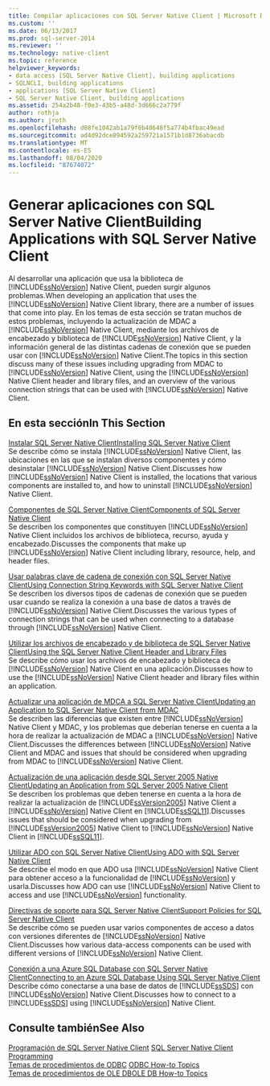 ```yaml
---
title: Compilar aplicaciones con SQL Server Native Client | Microsoft Docs
ms.custom: ''
ms.date: 06/13/2017
ms.prod: sql-server-2014
ms.reviewer: ''
ms.technology: native-client
ms.topic: reference
helpviewer_keywords:
- data access [SQL Server Native Client], building applications
- SQLNCLI, building applications
- applications [SQL Server Native Client]
- SQL Server Native Client, building applications
ms.assetid: 254a2b48-f0e3-43b5-a48d-3d666c2a779f
author: rothja
ms.author: jroth
ms.openlocfilehash: d08fe1042ab1a79f6b48648f5a774b4fbac49ead
ms.sourcegitcommit: ad4d92dce894592a259721a1571b1d8736abacdb
ms.translationtype: MT
ms.contentlocale: es-ES
ms.lasthandoff: 08/04/2020
ms.locfileid: "87674072"
---
```

# <a name="building-applications-with-sql-server-native-client"></a><span data-ttu-id="57273-102">Generar aplicaciones con SQL Server Native Client</span><span class="sxs-lookup"><span data-stu-id="57273-102">Building Applications with SQL Server Native Client</span></span>
  <span data-ttu-id="57273-103">Al desarrollar una aplicación que usa la biblioteca de [!INCLUDE[ssNoVersion](../../../includes/ssnoversion-md.md)] Native Client, pueden surgir algunos problemas.</span><span class="sxs-lookup"><span data-stu-id="57273-103">When developing an application that uses the [!INCLUDE[ssNoVersion](../../../includes/ssnoversion-md.md)] Native Client library, there are a number of issues that come into play.</span></span> <span data-ttu-id="57273-104">En los temas de esta sección se tratan muchos de estos problemas, incluyendo la actualización de MDAC a [!INCLUDE[ssNoVersion](../../../includes/ssnoversion-md.md)] Native Client, mediante los archivos de encabezado y biblioteca de [!INCLUDE[ssNoVersion](../../../includes/ssnoversion-md.md)] Native Client, y la información general de las distintas cadenas de conexión que se pueden usar con [!INCLUDE[ssNoVersion](../../../includes/ssnoversion-md.md)] Native Client.</span><span class="sxs-lookup"><span data-stu-id="57273-104">The topics in this section discuss many of these issues including upgrading from MDAC to [!INCLUDE[ssNoVersion](../../../includes/ssnoversion-md.md)] Native Client, using the [!INCLUDE[ssNoVersion](../../../includes/ssnoversion-md.md)] Native Client header and library files, and an overview of the various connection strings that can be used with [!INCLUDE[ssNoVersion](../../../includes/ssnoversion-md.md)] Native Client.</span></span>  
  
## <a name="in-this-section"></a><span data-ttu-id="57273-105">En esta sección</span><span class="sxs-lookup"><span data-stu-id="57273-105">In This Section</span></span>  
 [<span data-ttu-id="57273-106">Instalar SQL Server Native Client</span><span class="sxs-lookup"><span data-stu-id="57273-106">Installing SQL Server Native Client</span></span>](installing-sql-server-native-client.md)  
 <span data-ttu-id="57273-107">Se describe cómo se instala [!INCLUDE[ssNoVersion](../../../includes/ssnoversion-md.md)] Native Client, las ubicaciones en las que se instalan diversos componentes y cómo desinstalar [!INCLUDE[ssNoVersion](../../../includes/ssnoversion-md.md)] Native Client.</span><span class="sxs-lookup"><span data-stu-id="57273-107">Discusses how [!INCLUDE[ssNoVersion](../../../includes/ssnoversion-md.md)] Native Client is installed, the locations that various components are installed to, and how to uninstall [!INCLUDE[ssNoVersion](../../../includes/ssnoversion-md.md)] Native Client.</span></span>  
  
 [<span data-ttu-id="57273-108">Componentes de SQL Server Native Client</span><span class="sxs-lookup"><span data-stu-id="57273-108">Components of SQL Server Native Client</span></span>](components-of-sql-server-native-client.md)  
 <span data-ttu-id="57273-109">Se describen los componentes que constituyen [!INCLUDE[ssNoVersion](../../../includes/ssnoversion-md.md)] Native Client incluidos los archivos de biblioteca, recurso, ayuda y encabezado.</span><span class="sxs-lookup"><span data-stu-id="57273-109">Discusses the components that make up [!INCLUDE[ssNoVersion](../../../includes/ssnoversion-md.md)] Native Client including library, resource, help, and header files.</span></span>  
  
 [<span data-ttu-id="57273-110">Usar palabras clave de cadena de conexión con SQL Server Native Client</span><span class="sxs-lookup"><span data-stu-id="57273-110">Using Connection String Keywords with SQL Server Native Client</span></span>](using-connection-string-keywords-with-sql-server-native-client.md)  
 <span data-ttu-id="57273-111">Se describen los diversos tipos de cadenas de conexión que se pueden usar cuando se realiza la conexión a una base de datos a través de [!INCLUDE[ssNoVersion](../../../includes/ssnoversion-md.md)] Native Client.</span><span class="sxs-lookup"><span data-stu-id="57273-111">Discusses the various types of connection strings that can be used when connecting to a database through [!INCLUDE[ssNoVersion](../../../includes/ssnoversion-md.md)] Native Client.</span></span>  
  
 [<span data-ttu-id="57273-112">Utilizar los archivos de encabezado y de biblioteca de SQL Server Native Client</span><span class="sxs-lookup"><span data-stu-id="57273-112">Using the SQL Server Native Client Header and Library Files</span></span>](using-the-sql-server-native-client-header-and-library-files.md)  
 <span data-ttu-id="57273-113">Se describe cómo usar los archivos de encabezado y biblioteca de [!INCLUDE[ssNoVersion](../../../includes/ssnoversion-md.md)] Native Client en una aplicación.</span><span class="sxs-lookup"><span data-stu-id="57273-113">Discusses how to use the [!INCLUDE[ssNoVersion](../../../includes/ssnoversion-md.md)] Native Client header and library files within an application.</span></span>  
  
 [<span data-ttu-id="57273-114">Actualizar una aplicación de MDCA a SQL Server Native Client</span><span class="sxs-lookup"><span data-stu-id="57273-114">Updating an Application to SQL Server Native Client from MDAC</span></span>](updating-an-application-to-sql-server-native-client-from-mdac.md)  
 <span data-ttu-id="57273-115">Se describen las diferencias que existen entre [!INCLUDE[ssNoVersion](../../../includes/ssnoversion-md.md)] Native Client y MDAC, y los problemas que deberían tenerse en cuenta a la hora de realizar la actualización de MDAC a [!INCLUDE[ssNoVersion](../../../includes/ssnoversion-md.md)] Native Client.</span><span class="sxs-lookup"><span data-stu-id="57273-115">Discusses the differences between [!INCLUDE[ssNoVersion](../../../includes/ssnoversion-md.md)] Native Client and MDAC and issues that should be considered when upgrading from MDAC to [!INCLUDE[ssNoVersion](../../../includes/ssnoversion-md.md)] Native Client.</span></span>  
  
 [<span data-ttu-id="57273-116">Actualización de una aplicación desde SQL Server 2005 Native Client</span><span class="sxs-lookup"><span data-stu-id="57273-116">Updating an Application from SQL Server 2005 Native Client</span></span>](updating-an-application-from-sql-server-2005-native-client.md)  
 <span data-ttu-id="57273-117">Se describen los problemas que deben tenerse en cuenta a la hora de realizar la actualización de [!INCLUDE[ssVersion2005](../../../includes/ssversion2005-md.md)] Native Client a [!INCLUDE[ssNoVersion](../../../includes/ssnoversion-md.md)] Native Client en [!INCLUDE[ssSQL11](../../../includes/sssql11-md.md)].</span><span class="sxs-lookup"><span data-stu-id="57273-117">Discusses issues that should be considered when upgrading from [!INCLUDE[ssVersion2005](../../../includes/ssversion2005-md.md)] Native Client to [!INCLUDE[ssNoVersion](../../../includes/ssnoversion-md.md)] Native Client in [!INCLUDE[ssSQL11](../../../includes/sssql11-md.md)].</span></span>  
  
 [<span data-ttu-id="57273-118">Utilizar ADO con SQL Server Native Client</span><span class="sxs-lookup"><span data-stu-id="57273-118">Using ADO with SQL Server Native Client</span></span>](using-ado-with-sql-server-native-client.md)  
 <span data-ttu-id="57273-119">Se describe el modo en que ADO usa [!INCLUDE[ssNoVersion](../../../includes/ssnoversion-md.md)] Native Client para obtener acceso a la funcionalidad de [!INCLUDE[ssNoVersion](../../../includes/ssnoversion-md.md)] y usarla.</span><span class="sxs-lookup"><span data-stu-id="57273-119">Discusses how ADO can use [!INCLUDE[ssNoVersion](../../../includes/ssnoversion-md.md)] Native Client to access and use [!INCLUDE[ssNoVersion](../../../includes/ssnoversion-md.md)] functionality.</span></span>  
  
 [<span data-ttu-id="57273-120">Directivas de soporte para SQL Server Native Client</span><span class="sxs-lookup"><span data-stu-id="57273-120">Support Policies for SQL Server Native Client</span></span>](support-policies-for-sql-server-native-client.md)  
 <span data-ttu-id="57273-121">Se describe cómo se pueden usar varios componentes de acceso a datos con versiones diferentes de [!INCLUDE[ssNoVersion](../../../includes/ssnoversion-md.md)] Native Client.</span><span class="sxs-lookup"><span data-stu-id="57273-121">Discusses how various data-access components can be used with different versions of [!INCLUDE[ssNoVersion](../../../includes/ssnoversion-md.md)] Native Client.</span></span>  
  
 [<span data-ttu-id="57273-122">Conexión a una Azure SQL Database con SQL Server Native Client</span><span class="sxs-lookup"><span data-stu-id="57273-122">Connecting to an Azure SQL Database Using SQL Server Native Client</span></span>](connecting-to-a-windows-azure-sql-database-using-sql-server-native-client.md)  
 <span data-ttu-id="57273-123">Describe cómo conectarse a una base de datos de [!INCLUDE[ssSDS](../../../includes/sssds-md.md)] con [!INCLUDE[ssNoVersion](../../../includes/ssnoversion-md.md)] Native Client.</span><span class="sxs-lookup"><span data-stu-id="57273-123">Discusses how to connect to a [!INCLUDE[ssSDS](../../../includes/sssds-md.md)] using [!INCLUDE[ssNoVersion](../../../includes/ssnoversion-md.md)] Native Client.</span></span>  
  
## <a name="see-also"></a><span data-ttu-id="57273-124">Consulte también</span><span class="sxs-lookup"><span data-stu-id="57273-124">See Also</span></span>  
 <span data-ttu-id="57273-125">[Programación de SQL Server Native Client](../sql-server-native-client-programming.md) </span><span class="sxs-lookup"><span data-stu-id="57273-125">[SQL Server Native Client Programming](../sql-server-native-client-programming.md) </span></span>  
 <span data-ttu-id="57273-126">[Temas de procedimientos de ODBC](../../native-client-odbc-how-to/odbc-how-to-topics.md) </span><span class="sxs-lookup"><span data-stu-id="57273-126">[ODBC How-to Topics](../../native-client-odbc-how-to/odbc-how-to-topics.md) </span></span>  
 [<span data-ttu-id="57273-127">Temas de procedimientos de OLE DB</span><span class="sxs-lookup"><span data-stu-id="57273-127">OLE DB How-to Topics</span></span>](../../native-client-ole-db-how-to/ole-db-how-to-topics.md)  
  
  
